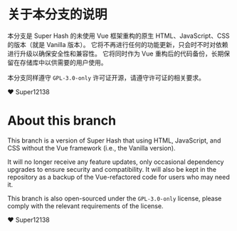 # 关于本分支的说明

本分支是 Super Hash 的未使用 Vue 框架重构的原生 HTML、JavaScript、CSS 的版本（就是 Vanilla 版本）。
它将不再进行任何的功能更新，只会时不时对依赖进行升级以确保安全性和兼容性。
它将同时作为 Vue 重构后的代码备份，长期保留在存储库中以供需要的用户使用。

本分支同样遵守 `GPL-3.0-only` 许可证开源，请遵守许可证的相关要求。

❤️ Super12138

# About this branch

This branch is a version of Super Hash that using HTML, JavaScript, and CSS without the Vue framework (i.e., the Vanilla version).

It will no longer receive any feature updates, only occasional dependency upgrades to ensure security and compatibility.
It will also be kept in the repository as a backup of the Vue-refactored code for users who may need it.

This branch is also open-sourced under the `GPL-3.0-only` license, please comply with the relevant requirements of the license.

❤️ Super12138